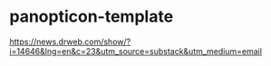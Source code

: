 # panopticon-template

https://news.drweb.com/show/?i=14646&lng=en&c=23&utm_source=substack&utm_medium=email

